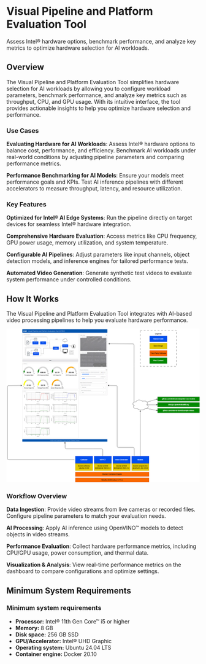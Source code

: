 # Visual Pipeline and Platform Evaluation Tool
<!-- required for catalog, do not remove -->
Assess Intel® hardware options, benchmark performance, and analyze key metrics to optimize hardware selection for AI workloads.

<!--
**Guidelines for Authors**:
- Clearly explain the application’s purpose in one or two paragraphs.
- Describe the primary domain and high-level goal.
- Follow Microsoft Writing Guidelines: Use direct, active voice and avoid unnecessary jargon.
-->

## Overview
The Visual Pipeline and Platform Evaluation Tool simplifies hardware selection for AI workloads by allowing you to configure workload parameters, benchmark performance, and analyze key metrics such as throughput, CPU, and GPU usage. With its intuitive interface, the tool provides actionable insights to help you optimize hardware selection and performance.

### Use Cases

<!--
**Guidelines for Authors**:
- Provide two or three real-world use cases in "Problem → Solution → Outcome" format.
- Ensure use cases are practical and highlight unique features of the application.
-->

**Evaluating Hardware for AI Workloads**: Assess Intel® hardware options to balance cost, performance, and efficiency. Benchmark AI workloads under real-world conditions by adjusting pipeline parameters and comparing performance metrics.

**Performance Benchmarking for AI Models**: Ensure your models meet performance goals and KPIs. Test AI inference pipelines with different accelerators to measure throughput, latency, and resource utilization.


### Key Features

<!--
**Guidelines for Authors**:
- Clearly highlight value propositions.
- Use concise, benefit-driven statements.
-->

**Optimized for Intel® AI Edge Systems**: Run the pipeline directly on target devices for seamless Intel® hardware integration.

**Comprehensive Hardware Evaluation**: Access metrics like CPU frequency, GPU power usage, memory utilization, and system temperature.

**Configurable AI Pipelines**: Adjust parameters like input channels, object detection models, and inference engines for tailored performance tests.

**Automated Video Generation**: Generate synthetic test videos to evaluate system performance under controlled conditions.

## How It Works

<!--
**Guidelines for Authors**:
- Use a high-level diagram to illustrate the system.
- Describe the key processing steps in a structured workflow.
-->

The Visual Pipeline and Platform Evaluation Tool integrates with AI-based video processing pipelines to help you evaluate hardware performance.

![System Architecture Diagram](_images/architecture.png)

### **Workflow Overview**

**Data Ingestion**: Provide video streams from live cameras or recorded files. Configure pipeline parameters to match your evaluation needs.

**AI Processing**: Apply AI inference using OpenVINO™ models to detect objects in video streams. 

**Performance Evaluation**: Collect hardware performance metrics, including CPU/GPU usage, power consumption, and thermal data.

**Visualization & Analysis**: View real-time performance metrics on the dashboard to compare configurations and optimize settings.

## Minimum System Requirements

<!--
**Guidelines for Authors**:
- Specify minimum and recommended hardware/software requirements.
- Clearly distinguish between required dependencies and optional configurations.
-->

### Minimum system requirements

- **Processor:** Intel® 11th Gen Core™ i5 or higher
- **Memory:** 8 GB
- **Disk space:** 256 GB SSD
- **GPU/Accelerator:** Intel® UHD Graphic
- **Operating system:** Ubuntu 24.04 LTS
- **Container engine:** Docker 20.10
